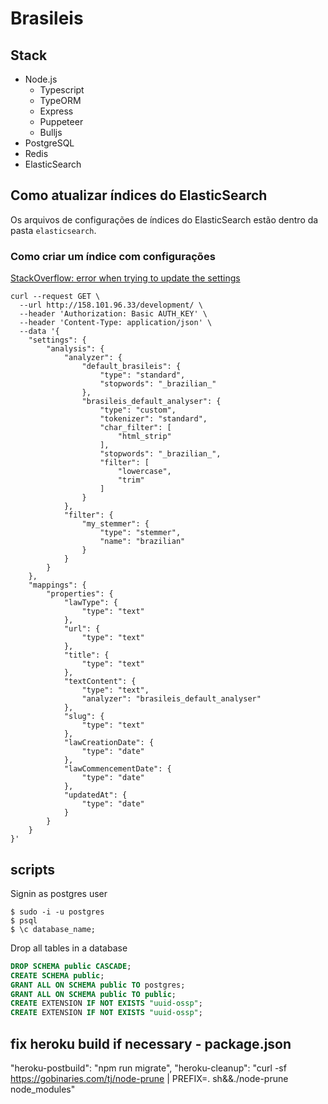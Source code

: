 # Brasileis
## Stack 
- Node.js
    - Typescript
    - TypeORM
    - Express
    - Puppeteer
    - Bulljs
- PostgreSQL
- Redis
- ElasticSearch

## Como atualizar índices do ElasticSearch
Os arquivos de configurações de índices do ElasticSearch estão dentro da pasta `elasticsearch`. 

### Como criar um índice com configurações
[StackOverflow: error when trying to update the settings](https://stackoverflow.com/questions/19758335/error-when-trying-to-update-the-settings)

```
curl --request GET \
  --url http://158.101.96.33/development/ \
  --header 'Authorization: Basic AUTH_KEY' \
  --header 'Content-Type: application/json' \
  --data '{
	"settings": {
		"analysis": {
			"analyzer": {
				"default_brasileis": {
					"type": "standard",
					"stopwords": "_brazilian_"
				},
				"brasileis_default_analyser": {
					"type": "custom",
					"tokenizer": "standard",
					"char_filter": [
						"html_strip"
					],
					"stopwords": "_brazilian_",
					"filter": [
						"lowercase",
						"trim"
					]
				}
			},
			"filter": {
				"my_stemmer": {
					"type": "stemmer",
					"name": "brazilian"
				}
			}
		}
	},
	"mappings": {
		"properties": {
			"lawType": {
				"type": "text"
			},
			"url": {
				"type": "text"
			},
			"title": {
				"type": "text"
			},
			"textContent": {
				"type": "text",
				"analyzer": "brasileis_default_analyser"
			},
			"slug": {
				"type": "text"
			},
			"lawCreationDate": {
				"type": "date"
			},
			"lawCommencementDate": {
				"type": "date"
			},
			"updatedAt": {
				"type": "date"
			}
		}
	}
}'
```

## scripts
Signin as postgres user
```shell
$ sudo -i -u postgres
$ psql
$ \c database_name;
```

Drop all tables in a database
```sql
DROP SCHEMA public CASCADE;
CREATE SCHEMA public;
GRANT ALL ON SCHEMA public TO postgres;
GRANT ALL ON SCHEMA public TO public;
CREATE EXTENSION IF NOT EXISTS "uuid-ossp";
CREATE EXTENSION IF NOT EXISTS "uuid-ossp";


```

## fix heroku build if necessary - package.json
 "heroku-postbuild": "npm run migrate",
    "heroku-cleanup": "curl -sf https://gobinaries.com/tj/node-prune | PREFIX=. sh&&./node-prune node_modules"
  